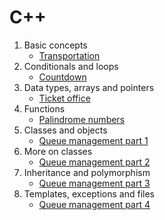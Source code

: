 # C++
1. Basic concepts
	- [Transportation](https://github.com/HenestrosaConH/sololearn/tree/main/C%2B%2B/1.%20Basic%20concepts/Code%20project/Transportation)
2. Conditionals and loops
	- [Countdown](https://github.com/HenestrosaConH/sololearn/tree/main/C%2B%2B/2.%20Conditionals%20and%20loops/Code%20project/Countdown)
3. Data types, arrays and pointers
	- [Ticket office](https://github.com/HenestrosaConH/sololearn/tree/main/C%2B%2B/3.%20Data%20types%2C%20arrays%20and%20pointers/Code%20project/Ticket%20office)
4. Functions
	- [Palindrome numbers](https://github.com/HenestrosaConH/sololearn/tree/main/C%2B%2B/4.%20Functions/Code%20project/Palindrome%20numbers)
5. Classes and objects
	- [Queue management part 1](https://github.com/HenestrosaConH/sololearn/tree/main/C%2B%2B/5.%20Classes%20and%20objects/Code%20coach/Queue%20management%20part%201)
6. More on classes
	- [Queue management part 2](https://github.com/HenestrosaConH/sololearn/tree/main/C%2B%2B/6.%20More%20on%20classes/Code%20project/Queue%20management%20part%202)
7. Inheritance and polymorphism
	- [Queue management part 3](https://github.com/HenestrosaConH/sololearn/tree/main/C%2B%2B/7.%20Inheritance%20and%20polymorphism/Code%20project/Queue%20management%20part%203)
8. Templates, exceptions and files
	- [Queue management part 4](https://github.com/HenestrosaConH/sololearn/tree/main/C%2B%2B/8.%20Templates%2C%20exceptions%20and%20files/Code%20project/Queue%20management%20part%204)